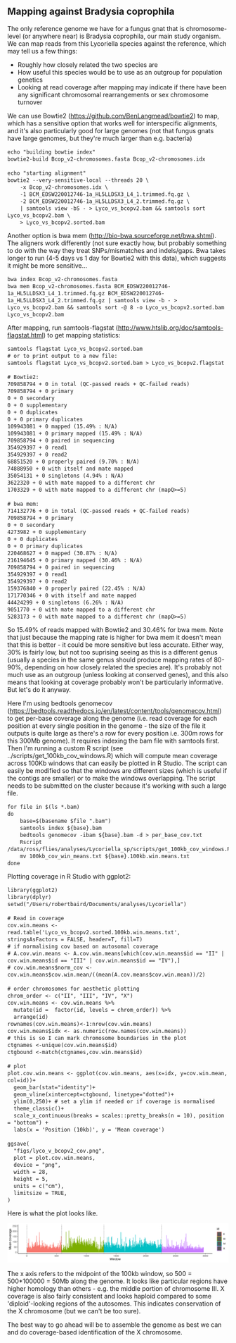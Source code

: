 ## Mapping against Bradysia coprophila

The only reference genome we have for a fungus gnat that is chromosome-level (or anywhere near) is Bradysia coprophila, our main study organism. We can map reads from this Lycoriella species against the reference, which may tell us a few things:
- Roughly how closely related the two species are
- How useful this species would be to use as an outgroup for population genetics
- Looking at read coverage after mapping may indicate if there have been any significant chromosomal rearrangements or sex chromosome turnover

We can use Bowtie2 (https://github.com/BenLangmead/bowtie2) to map, which has a sensitive option that works well for interspecific alignments, and it's also particularly good for large genomes (not that fungus gnats have large genomes, but they're much larger than e.g. bacteria)

```
echo "building bowtie index"
bowtie2-build Bcop_v2-chromosomes.fasta Bcop_v2-chromosomes.idx

echo "starting alignment"
bowtie2 --very-sensitive-local --threads 20 \
	-x Bcop_v2-chromosomes.idx \
	-1 BCM_EDSW220012746-1a_HL5LLDSX3_L4_1.trimmed.fq.gz \
	-2 BCM_EDSW220012746-1a_HL5LLDSX3_L4_2.trimmed.fq.gz \
	| samtools view -bS - > Lyco_vs_bcopv2.bam && samtools sort Lyco_vs_bcopv2.bam \
	> Lyco_vs_bcopv2.sorted.bam
```

Another option is bwa mem (http://bio-bwa.sourceforge.net/bwa.shtml). The aligners work differently (not sure exactly how, but probably something to do with the way they treat SNPs/mismatches and indels/gaps. Bwa takes longer to run (4-5 days vs 1 day for Bowtie2 with this data), which suggests it might be more sensitive...

```
bwa index Bcop_v2-chromosomes.fasta
bwa mem Bcop_v2-chromosomes.fasta BCM_EDSW220012746-1a_HL5LLDSX3_L4_1.trimmed.fq.gz BCM_EDSW220012746-1a_HL5LLDSX3_L4_2.trimmed.fq.gz | samtools view -b - > Lyco_vs_bcopv2.bam && samtools sort -@ 8 -o Lyco_vs_bcopv2.sorted.bam Lyco_vs_bcopv2.bam
```

After mapping, run samtools-flagstat (http://www.htslib.org/doc/samtools-flagstat.html) to get mapping statistics:

```
samtools flagstat Lyco_vs_bcopv2.sorted.bam
# or to print output to a new file:
samtools flagstat Lyco_vs_bcopv2.sorted.bam > Lyco_vs_bcopv2.flagstat

# Bowtie2:
709858794 + 0 in total (QC-passed reads + QC-failed reads)
709858794 + 0 primary
0 + 0 secondary
0 + 0 supplementary
0 + 0 duplicates
0 + 0 primary duplicates
109943081 + 0 mapped (15.49% : N/A)
109943081 + 0 primary mapped (15.49% : N/A)
709858794 + 0 paired in sequencing
354929397 + 0 read1
354929397 + 0 read2
68851520 + 0 properly paired (9.70% : N/A)
74888950 + 0 with itself and mate mapped
35054131 + 0 singletons (4.94% : N/A)
3622320 + 0 with mate mapped to a different chr
1703329 + 0 with mate mapped to a different chr (mapQ>=5)

# bwa mem:
714132776 + 0 in total (QC-passed reads + QC-failed reads)
709858794 + 0 primary
0 + 0 secondary
4273982 + 0 supplementary
0 + 0 duplicates
0 + 0 primary duplicates
220468627 + 0 mapped (30.87% : N/A)
216194645 + 0 primary mapped (30.46% : N/A)
709858794 + 0 paired in sequencing
354929397 + 0 read1
354929397 + 0 read2
159376840 + 0 properly paired (22.45% : N/A)
171770346 + 0 with itself and mate mapped
44424299 + 0 singletons (6.26% : N/A)
9051770 + 0 with mate mapped to a different chr
5283173 + 0 with mate mapped to a different chr (mapQ>=5)
```

So 15.49% of reads mapped with Bowtie2 and 30.46% for bwa mem. Note that just because the mapping rate is higher for bwa mem it doesn't mean that this is better - it could be more sensitive but less accurate. Either way, 30% is fairly low, but not too suprising seeing as this is a different genus (usually a species in the same genus should produce mapping rates of 80-90%, depending on how closely related the species are). It's probably not much use as an outgroup (unless looking at conserved genes), and this also means that looking at coverage probably won't be particularly informative. But let's do it anyway.

Here I'm using bedtools genomecov (https://bedtools.readthedocs.io/en/latest/content/tools/genomecov.html) to get per-base coverage along the genome (i.e. read coverage for each position at every single position in the genome - the size of the file it outputs is quite large as there's a row for every position i.e. 300m rows for this 300Mb genome). It requires indexing the bam file with samtools first. Then I'm running a custom R script (see ../scripts/get_100kb_cov_windows.R) which will compute mean coverage across 100Kb windows that can easily be plotted in R Studio. The script can easily be modified so that the windows are different sizes (which is useful if the contigs are smaller) or to make the windows overlapping. The script needs to be submitted on the cluster because it's working with such a large file.

```
for file in $(ls *.bam)
do
	base=$(basename $file ".bam")
	samtools index ${base}.bam
	bedtools genomecov -ibam ${base}.bam -d > per_base_cov.txt
	Rscript /data/ross/flies/analyses/Lycoriella_sp/scripts/get_100kb_cov_windows.R
	mv 100kb_cov_win_means.txt ${base}.100kb.win.means.txt
done
```

Plotting coverage in R Studio with ggplot2:

```
library(ggplot2)
library(dplyr)
setwd("/Users/robertbaird/Documents/analyses/Lycoriella")

# Read in coverage
cov.win.means <- read.table('Lyco_vs_bcopv2.sorted.100kb.win.means.txt', stringsAsFactors = FALSE, header=T, fill=T)
# if normalising cov based on autosomal coverage
# A.cov.win.means <- A.cov.win.means[which(cov.win.means$id == "II" | cov.win.means$id == "III" | cov.win.means$id == "IV"),]
# cov.win.means$norm_cov <- cov.win.means$cov.win.mean/((mean(A.cov.means$cov.win.mean))/2)

# order chromosomes for aesthetic plotting
chrom_order <- c("II", "III", "IV", "X")
cov.win.means <- cov.win.means %>%
  mutate(id =  factor(id, levels = chrom_order)) %>%
  arrange(id)
rownames(cov.win.means)<-1:nrow(cov.win.means)
cov.win.means$idx <- as.numeric(row.names(cov.win.means))
# this is so I can mark chromosome boundaries in the plot
ctgnames <-unique(cov.win.means$id)
ctgbound <-match(ctgnames,cov.win.means$id)

# plot
plot.cov.win.means <- ggplot(cov.win.means, aes(x=idx, y=cov.win.mean, col=id))+
  geom_bar(stat="identity")+
  geom_vline(xintercept=ctgbound, linetype="dotted")+
  ylim(0,250)+ # set a ylim if needed or if coverage is normalised
  theme_classic()+
  scale_x_continuous(breaks = scales::pretty_breaks(n = 10), position = "bottom") +
  labs(x = 'Position (10kb)', y = 'Mean coverage')

ggsave(
  "figs/lyco_v_bcopv2_cov.png",
  plot = plot.cov.win.means,
  device = "png",
  width = 28,
  height = 5,
  units = c("cm"),
  limitsize = TRUE,
)
```

Here is what the plot looks like.

![](../figures/lyco_v_bcopv2_cov.png)

The x axis refers to the midpoint of the 100kb window, so 500 = 500*100000 = 50Mb along the genome. It looks like particular regions have higher homology than others - e.g. the middle portion of chromosome III. X coverage is also fairly consistent and looks haploid compared to some 'diploid'-looking regions of the autosomes. This indicates conservation of the X chromosome (but we can't be too sure).

The best way to go ahead will be to assemble the genome as best we can and do coverage-based identification of the X chromosome.


